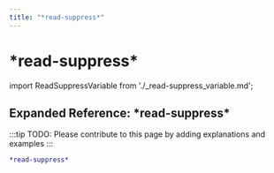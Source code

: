 ```yaml
---
title: "*read-suppress*"
---
```


# \*read-suppress\*

import ReadSuppressVariable from './_read-suppress_variable.md';

<ReadSuppressVariable />

## Expanded Reference: \*read-suppress\*

:::tip
TODO: Please contribute to this page by adding explanations and examples
:::

```lisp
*read-suppress*
```
